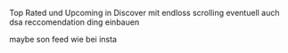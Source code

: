 Top Rated und Upcoming in Discover mit endloss scrolling
eventuell auch dsa reccomendation ding einbauen

maybe son feed wie bei insta